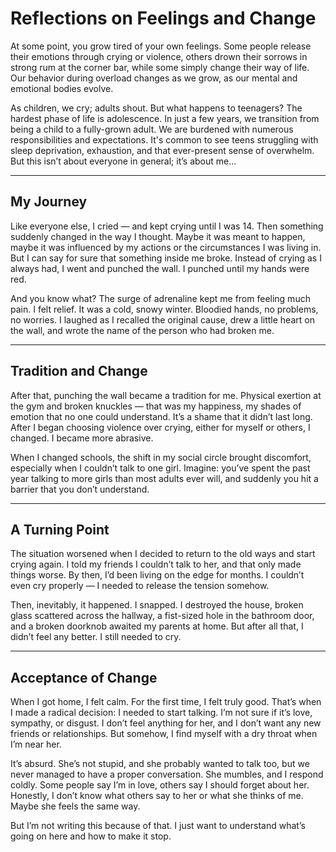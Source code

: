 # Reflections on Feelings and Change

At some point, you grow tired of your own feelings. Some people release their emotions through crying or violence, others drown their sorrows in strong rum at the corner bar, while some simply change their way of life. Our behavior during overload changes as we grow, as our mental and emotional bodies evolve.

As children, we cry; adults shout. But what happens to teenagers? The hardest phase of life is adolescence. In just a few years, we transition from being a child to a fully-grown adult. We are burdened with numerous responsibilities and expectations. It's common to see teens struggling with sleep deprivation, exhaustion, and that ever-present sense of overwhelm. But this isn’t about everyone in general; it’s about me...

---

## My Journey

Like everyone else, I cried — and kept crying until I was 14. Then something suddenly changed in the way I thought. Maybe it was meant to happen, maybe it was influenced by my actions or the circumstances I was living in. But I can say for sure that something inside me broke. Instead of crying as I always had, I went and punched the wall. I punched until my hands were red.

And you know what? The surge of adrenaline kept me from feeling much pain. I felt relief. It was a cold, snowy winter. Bloodied hands, no problems, no worries. I laughed as I recalled the original cause, drew a little heart on the wall, and wrote the name of the person who had broken me. 

---

## Tradition and Change

After that, punching the wall became a tradition for me. Physical exertion at the gym and broken knuckles — that was my happiness, my shades of emotion that no one could understand. It’s a shame that it didn’t last long. After I began choosing violence over crying, either for myself or others, I changed. I became more abrasive.

When I changed schools, the shift in my social circle brought discomfort, especially when I couldn’t talk to one girl. Imagine: you’ve spent the past year talking to more girls than most adults ever will, and suddenly you hit a barrier that you don’t understand.

---

## A Turning Point

The situation worsened when I decided to return to the old ways and start crying again. I told my friends I couldn’t talk to her, and that only made things worse. By then, I’d been living on the edge for months. I couldn’t even cry properly — I needed to release the tension somehow.

Then, inevitably, it happened. I snapped. I destroyed the house, broken glass scattered across the hallway, a fist-sized hole in the bathroom door, and a broken doorknob awaited my parents at home. But after all that, I didn’t feel any better. I still needed to cry.

---

## Acceptance of Change

When I got home, I felt calm. For the first time, I felt truly good. That’s when I made a radical decision: I needed to start talking. I’m not sure if it’s love, sympathy, or disgust. I don’t feel anything for her, and I don’t want any new friends or relationships. But somehow, I find myself with a dry throat when I’m near her.

It’s absurd. She’s not stupid, and she probably wanted to talk too, but we never managed to have a proper conversation. She mumbles, and I respond coldly. Some people say I’m in love, others say I should forget about her. Honestly, I don’t know what others say to her or what she thinks of me. Maybe she feels the same way.

But I’m not writing this because of that. I just want to understand what’s going on here and how to make it stop.
